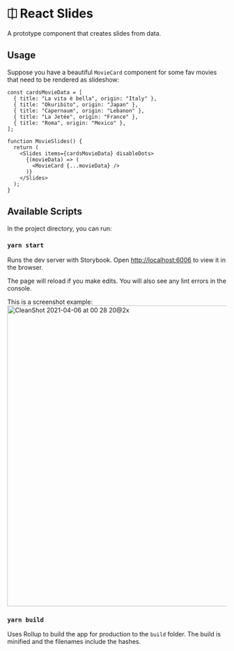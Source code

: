 # ⎅ React Slides

A prototype component that creates slides from data.

## Usage

Suppose you have a beautiful `MovieCard` component for some fav movies that need to be rendered as slideshow:

```JSX
const cardsMovieData = [
  { title: "La vita è bella", origin: "Italy" },
  { title: "Okuribito", origin: "Japan" }, 
  { title: "Capernaum", origin: "Lebanon" },
  { title: "La Jetée", origin: "France" },
  { title: "Roma", origin: "Mexico" },
];

function MovieSlides() {
  return (
    <Slides items={cardsMovieData} disableDots>
      {(movieData) => (
        <MovieCard {...movieData} />
      )}
    </Slides>
  );
}
```

## Available Scripts

In the project directory, you can run:

### `yarn start`

Runs the dev server with Storybook. Open [http://localhost:6006](http://localhost:6006/?path=/story/main-components-slides--with-gap) to view it in the browser.

The page will reload if you make edits. You will also see any lint errors in the console.

This is a screenshot example:
<img width="689" alt="CleanShot 2021-04-06 at 00 28 20@2x" src="https://user-images.githubusercontent.com/106011/113663114-143cd780-966f-11eb-9811-51fedb0662e9.png">


### `yarn build`

Uses Rollup to build the app for production to the `build` folder. The build is minified and the filenames include the hashes.
